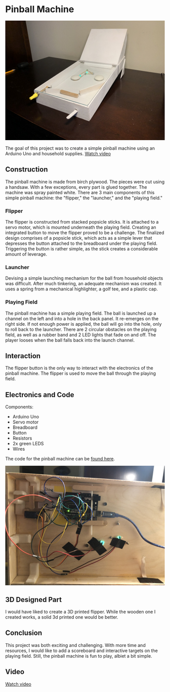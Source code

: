 # Pinball Machine 
![Image of Pinball Machine](https://github.com/chasemorell/pinball/blob/master/pinballRight.jpg)

The goal of this project was to create a simple pinball machine using an Arduino Uno and household supplies. [Watch video](https://drive.google.com/file/d/1eTc9DmjkQzJBPm3TPY0fm5l2B28I1N1D/view?usp=sharing)

## Construction 

The pinball machine is made from birch plywood. The pieces were cut using a handsaw. With a few exceptions, every part is glued together. The machine was spray painted white. There are 3 main components of this simple pinball machine: the "flipper," the "launcher," and the "playing field." 

### Flipper

The flipper is constructed from stacked popsicle sticks. It is attached to a servo motor, which is mounted underneath the playing field. Creating an integrated button to move the flipper proved to be a challenge. The finalized design comprises of a popsicle stick, which acts as a simple lever that depresses the button attached to the breadboard under the playing field. Triggering the button is rather simple, as the stick creates a considerable amount of leverage. 

### Launcher

Devising a simple launching mechanism for the ball from household objects was difficult. After much tinkering, an adequate mechanism was created. It uses a spring from a mechanical highlighter, a golf tee, and a plastic cap. 

### Playing Field

The pinball machine has a simple playing field. The ball is launched up a channel on the left and into a hole in the back panel. It re-emerges on the right side. If not enough power is applied, the ball will go into the hole, only to roll back to the launcher. There are 2 circular obstacles on the playing field, as well as a rubber band and 2 LED lights that fade on and off. The player looses when the ball falls back into the launch channel. 

## Interaction

The flipper button is the only way to interact with the electronics of the pinball machine. The flipper is used to move the ball through the playing field. 

## Electronics and Code 

Components:
- Arduino Uno
- Servo motor
- Breadboard
- Button
- Resistors
- 2x green LEDS
- Wires

The code for the pinball machine can be [found here](https://github.com/chasemorell/pinball/blob/master/Pinball.ino).

![Image of Electronics of Machine](https://github.com/chasemorell/pinball/blob/master/electronicsPinball.jpg)
## 3D Designed Part

I would have liked to create a 3D printed flipper. While the wooden one I created works, a solid 3d printed one would be better. 

## Conclusion

This project was both exciting and challenging. With more time and resources, I would like to add a scoreboard and interactive targets on the playing field. Still, the pinball machine is fun to play, albiet a bit simple. 

## Video
[Watch video](https://drive.google.com/file/d/1eTc9DmjkQzJBPm3TPY0fm5l2B28I1N1D/view?usp=sharing)



